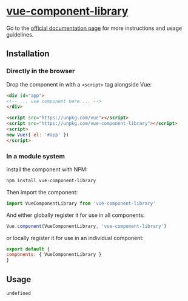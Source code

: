 # [vue-component-library](https://www.vuecomponentlibrary.com/components/vue-component-library.html)

Go to the [official documentation page](https://www.vuecomponentlibrary.com/components/vue-component-library.html) for more instructions and usage guidelines.

## Installation

### Directly in the browser

Drop the component in with a `<script>` tag alongside Vue:

```html
<div id="app">
<!-- ... use component here ... -->
</div>

<script src="https://unpkg.com/vue"></script>
<script src="https://unpkg.com/vue-component-library"></script>
<script>
new Vue({ el: '#app' })
</script>
```

### In a module system

Install the component with NPM:

```bash
npm install vue-component-library
```

Then import the component:

```js
import VueComponentLibrary from 'vue-component-library'
```

And either globally register it for use in all components:

```js
Vue.component(VueComponentLibrary, 'vue-component-library')
```

or locally register it for use in an individual component:

```js
export default {
components: { VueComponentLibrary }
}
```

## Usage

```html
undefined
```
